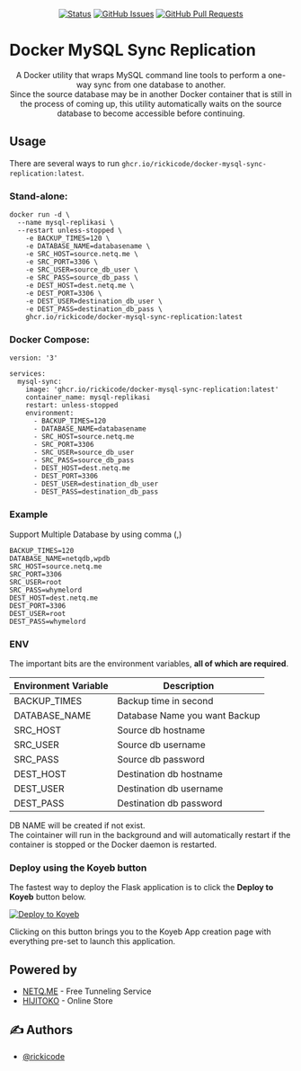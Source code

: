 <div align="center">

[![Status](https://img.shields.io/badge/status-active-success.svg)]()
[![GitHub Issues](https://img.shields.io/github/issues/rickicode/docker-mysql-sync-replication.svg)](https://github.com/rickicode/docker-mysql-sync-replication/issues)
[![GitHub Pull Requests](https://img.shields.io/github/issues-pr/rickicode/docker-mysql-sync-replication.svg)](https://github.com/rickicode/docker-mysql-sync-replication/pulls)

</div>


# Docker MySQL Sync Replication


<p align="center"> A Docker utility that wraps MySQL command line tools to perform a one-way sync from one database to another.
<br> 
Since the source database may be in another Docker container that is still in the process of coming up, this utility automatically waits on the source database to become accessible before continuing.
</p>



## Usage

There are several ways to run `ghcr.io/rickicode/docker-mysql-sync-replication:latest`.

### Stand-alone:

```
docker run -d \
  --name mysql-replikasi \
  --restart unless-stopped \
    -e BACKUP_TIMES=120 \
    -e DATABASE_NAME=databasename \
    -e SRC_HOST=source.netq.me \
    -e SRC_PORT=3306 \
    -e SRC_USER=source_db_user \
    -e SRC_PASS=source_db_pass \
    -e DEST_HOST=dest.netq.me \
    -e DEST_PORT=3306 \
    -e DEST_USER=destination_db_user \
    -e DEST_PASS=destination_db_pass \
    ghcr.io/rickicode/docker-mysql-sync-replication:latest
```

### Docker Compose:

```
version: '3'

services:
  mysql-sync:
    image: 'ghcr.io/rickicode/docker-mysql-sync-replication:latest'
    container_name: mysql-replikasi
    restart: unless-stopped
    environment:
      - BACKUP_TIMES=120
      - DATABASE_NAME=databasename
      - SRC_HOST=source.netq.me
      - SRC_PORT=3306
      - SRC_USER=source_db_user
      - SRC_PASS=source_db_pass
      - DEST_HOST=dest.netq.me
      - DEST_PORT=3306
      - DEST_USER=destination_db_user
      - DEST_PASS=destination_db_pass

```
### Example
Support Multiple Database by using comma (,)
```
BACKUP_TIMES=120
DATABASE_NAME=netqdb,wpdb
SRC_HOST=source.netq.me
SRC_PORT=3306
SRC_USER=root
SRC_PASS=whymelord
DEST_HOST=dest.netq.me
DEST_PORT=3306
DEST_USER=root
DEST_PASS=whymelord
```

### ENV
The important bits are the environment variables, **all of which are required**.

| Environment Variable | Description |
|----------------------|-------------|
| BACKUP_TIMES | Backup time in second |
| DATABASE_NAME | Database Name you want Backup |
| SRC_HOST | Source db hostname |
| SRC_USER | Source db username |
| SRC_PASS | Source db password |   
| DEST_HOST | Destination db hostname |
| DEST_USER | Destination db username |
| DEST_PASS | Destination db password |   


DB NAME will be created if not exist.<br>
The cointainer will run in the background and will automatically restart if the container is stopped or the Docker daemon is restarted.



### Deploy using the Koyeb button

The fastest way to deploy the Flask application is to click the **Deploy to Koyeb** button below.

[![Deploy to Koyeb](https://www.koyeb.com/static/images/deploy/button.svg)](https://app.koyeb.com/deploy?name=MYSQL-REPLICATIONtype=docker&image=ghcr.io/rickicode/docker-mysql-sync-replication:latest)

Clicking on this button brings you to the Koyeb App creation page with everything pre-set to launch this application.




## Powered by <a name = "powered_by"></a>

- [NETQ.ME](https://netq.me/) - Free Tunneling Service
- [HIJITOKO](https://hijitoko.com/) - Online Store

## ✍️ Authors <a name = "authors"></a>

- [@rickicode](https://github.com/rickicode)

